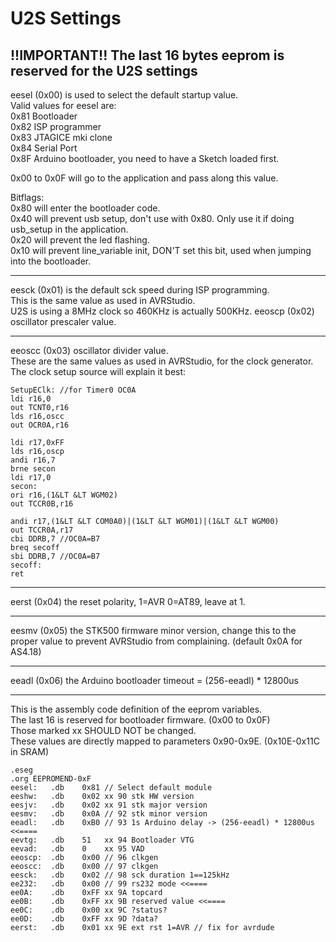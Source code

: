 # U2S Settings  
## !!IMPORTANT!! The last 16 bytes eeprom is reserved for the U2S settings  
  
eesel (0x00) is used to select the default startup value.  
Valid values for eesel are:  
0x81 Bootloader  
0x82 ISP programmer  
0x83 JTAGICE mki clone  
0x84 Serial Port  
0x8F Arduino bootloader, you need to have a Sketch loaded first.  
  
0x00 to 0x0F will go to the application and pass along this value.  
  
Bitflags:  
0x80 will enter the bootloader code.  
0x40 will prevent usb setup, don't use with 0x80. Only use it if doing usb\_setup in the application.  
0x20 will prevent the led flashing.  
0x10 will prevent line\_variable init, DON'T set this bit, used when jumping into the bootloader.  

---
eesck (0x01) is the default sck speed during ISP programming.  
This is the same value as used in AVRStudio.  
U2S is using a 8MHz clock so 460KHz is actually 500KHz. eeoscp (0x02) oscillator prescaler value.  

---
eeoscc (0x03) oscillator divider value.  
These are the same values as used in AVRStudio, for the clock generator.  
The clock setup source will explain it best:  
```
SetupEClk: //for Timer0 OC0A  
ldi r16,0  
out TCNT0,r16  
lds r16,oscc  
out OCR0A,r16  
  
ldi r17,0xFF  
lds r16,oscp  
andi r16,7  
brne secon  
ldi r17,0  
secon:  
ori r16,(1&LT &LT WGM02)  
out TCCR0B,r16  
  
andi r17,(1&LT &LT COM0A0)|(1&LT &LT WGM01)|(1&LT &LT WGM00)  
out TCCR0A,r17  
cbi DDRB,7 //OC0A=B7  
breq secoff  
sbi DDRB,7 //OC0A=B7  
secoff:  
ret  
```

---
eerst (0x04) the reset polarity, 1=AVR 0=AT89, leave at 1.  

---
eesmv (0x05) the STK500 firmware minor version, change this to the proper value to prevent AVRStudio from complaining. (default 0x0A for AS4.18)  

---
eeadl (0x06) the Arduino bootloader timeout = (256-eeadl) * 12800us  

---
This is the assembly code definition of the eeprom variables.  
The last 16 is reserved for bootloader firmware. (0x00 to 0x0F)  
Those marked xx SHOULD NOT be changed.  
These values are directly mapped to parameters 0x90-0x9E. (0x10E-0x11C in SRAM)  
```
.eseg  
.org EEPROMEND-0xF  
eesel:   .db    0x81 // Select default module  
eeshw:   .db    0x02 xx 90 stk HW version  
eesjv:   .db    0x02 xx 91 stk major version  
eesmv:   .db    0x0A // 92 stk minor version  
eeadl:   .db    0xB0 // 93 1s Arduino delay -> (256-eeadl) * 12800us <<====  
eevtg:   .db    51   xx 94 Bootloader VTG  
eevad:   .db    0    xx 95 VAD  
eeoscp:  .db    0x00 // 96 clkgen  
eeoscc:  .db    0x00 // 97 clkgen  
eesck:   .db    0x02 // 98 sck duration 1==125kHz  
ee232:   .db    0x00 // 99 rs232 mode <<====  
ee0A:    .db    0xFF xx 9A topcard  
ee0B:    .db    0xFF xx 9B reserved value <<====  
ee0C:    .db    0x00 xx 9C ?status?  
ee0D:    .db    0xFF xx 9D ?data?  
eerst:   .db    0x01 xx 9E ext rst 1=AVR // fix for avrdude  
```
